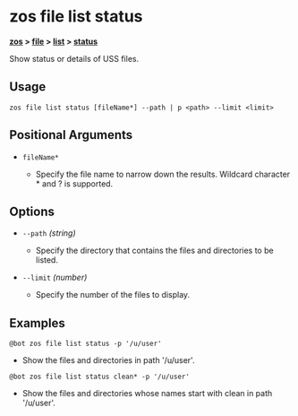 # zos file list status

**[zos](../../zos) > [file](../file) > [list](./list) > [status](zos-file-list-status)** 

Show status or details of USS files. <!--file-list-status-description-->

## Usage

`zos file list status [fileName*] --path | p <path> --limit <limit>`

## Positional Arguments

- `fileName*`

    - Specify the file name to narrow down the results. Wildcard character * and ? is supported.

## Options 

- `--path` *(string)*
    - Specify the directory that contains the files and directories to be listed.

- `--limit` *(number)*
    - Specify the number of the files to display.

## Examples

```
@bot zos file list status -p '/u/user'
```
- Show the files and directories in path '/u/user'.

```
@bot zos file list status clean* -p '/u/user'
```
- Show the files and directories whose names start with clean in path '/u/user'.
